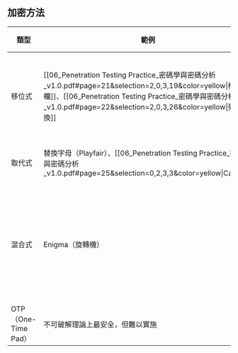 ## 加密方法
| 類型                | 範例                                                                                                                                                                                                   | 特點            |
| ----------------- | ---------------------------------------------------------------------------------------------------------------------------------------------------------------------------------------------------- | ------------- |
| 移位式               | [[06_Penetration Testing Practice_密碼學與密碼分析_v1.0.pdf#page=21&selection=2,0,3,19&color=yellow\|柵欄]]、[[06_Penetration Testing Practice_密碼學與密碼分析_v1.0.pdf#page=22&selection=2,0,3,26&color=yellow\|列轉換]] | 字元順序重新排列      |
| 取代式               | 替換字母（Playfair）、[[06_Penetration Testing Practice_密碼學與密碼分析_v1.0.pdf#page=25&selection=0,2,3,3&color=yellow\|Caesar]]                                                                                  | 字元替代          |
| 混合式               | Enigma（旋轉機）                                                                                                                                                                                          | 多層混合 + 動態變換金鑰 |
| OTP（One-Time Pad） | 不可破解理論上最安全，但難以實施                                                                                                                                                                                     |               |
